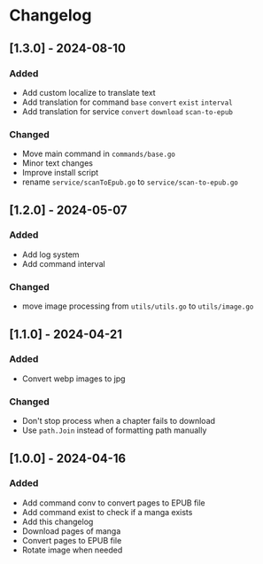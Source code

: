 # Changelog

## [1.3.0] - 2024-08-10

### Added

* Add custom localize to translate text
* Add translation for command `base` `convert` `exist` `interval`
* Add translation for service `convert` `download` `scan-to-epub`

### Changed

* Move main command in `commands/base.go`
* Minor text changes
* Improve install script
* rename `service/scanToEpub.go` to `service/scan-to-epub.go`

## [1.2.0] - 2024-05-07

### Added

* Add log system
* Add command interval

### Changed

* move image processing from `utils/utils.go` to `utils/image.go`

## [1.1.0] - 2024-04-21

### Added

* Convert webp images to jpg

### Changed

* Don't stop process when a chapter fails to download
* Use `path.Join` instead of formatting path manually

## [1.0.0] - 2024-04-16

### Added

* Add command conv to convert pages to EPUB file
* Add command exist to check if a manga exists
* Add this changelog
* Download pages of manga
* Convert pages to EPUB file
* Rotate image when needed
